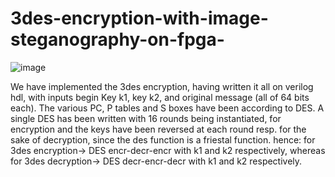 # 3des-encryption-with-image-steganography-on-fpga-
![image](https://github.com/user-attachments/assets/750e0ae9-54ff-4bd5-8ab1-b9367c1e931a)


We have implemented the 3des encryption, having written it all on verilog hdl, with inputs begin Key k1, key k2, and original message (all of 64 bits each). The various PC, P tables and S boxes have been according to DES. A single DES has been written with 16 rounds being instantiated, for encryption and the keys have been reversed at each round resp. for the sake of decryption, since the des function is a friestal function. 
hence: for 3des encryption-> DES encr-decr-encr with k1 and k2 respectively, whereas for 3des decryption-> DES decr-encr-decr with k1 and k2 respectively.
